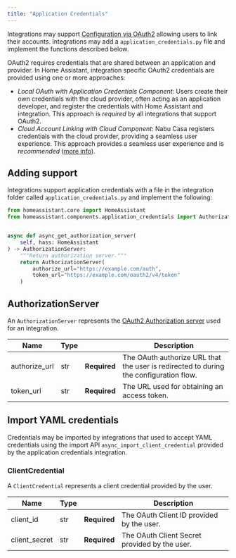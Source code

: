 ```yaml
---
title: "Application Credentials"
---
```


Integrations may support [Configuration via OAuth2](/docs/config_entries_config_flow_handler#configuration-via-oauth2) allowing
users to link their accounts. Integrations may add a `application_credentials.py` file and implement the functions described below.

OAuth2 requires credentials that are shared between an application and provider. In Home Assistant, integration specific OAuth2 credentials are  provided using one or more approaches:

- *Local OAuth with Application Credentials Component*: Users create their own credentials with the cloud provider, often acting as an application developer, and register the credentials with Home Assistant and integration. This approach is *required* by all integrations that support OAuth2.
- *Cloud Account Linking with Cloud Component*: Nabu Casa registers credentials with the cloud provider, providing a seamless user experience. This approach provides a seamless user experience and is *recommended* ([more info](/docs/config_entries_config_flow_handler#configuration-via-oauth2)).

## Adding support

Integrations support application credentials with a file in the integration folder called `application_credentials.py` and implement the following:

```python
from homeassistant.core import HomeAssistant
from homeassistant.components.application_credentials import AuthorizationServer


async def async_get_authorization_server(
    self, hass: HomeAssistant
) -> AuthorizationServer:
    """Return authorization server."""
    return AuthorizationServer(
        authorize_url="https://example.com/auth",
        token_url="https://example.com/oauth2/v4/token"
    )
```

## AuthorizationServer

An `AuthorizationServer` represents the [OAuth2 Authorization server](https://datatracker.ietf.org/doc/html/rfc6749) used for an integration.

| Name          | Type |                                                                                                    | Description |
| ------------- | ---- | -------------------------------------------------------------------------------------------------- | ----------- |
| authorize_url | str  | **Required** | The OAuth authorize URL that the user is redirected to during the configuration flow. |
| token_url     | str  | **Required** | The URL used for obtaining an access token.                                           |

## Import YAML credentials

Credentials may be imported by integrations that used to accept YAML credentials using the import API `async_import_client_credential` provided by the application credentials integration.

### ClientCredential

A `ClientCredential` represents a client credential provided by the user.

| Name          | Type |                                                                           | Description |
| ------------- | ---- | ------------------------------------------------------------------------- | ----------- |
| client_id     | str  | **Required** | The OAuth Client ID provided by the user.     |
| client_secret | str  | **Required** | The OAuth Client Secret provided by the user. |